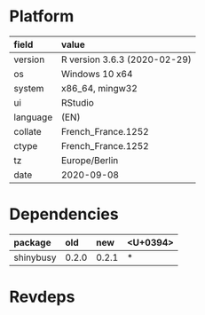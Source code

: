 # Platform

|field    |value                        |
|:--------|:----------------------------|
|version  |R version 3.6.3 (2020-02-29) |
|os       |Windows 10 x64               |
|system   |x86_64, mingw32              |
|ui       |RStudio                      |
|language |(EN)                         |
|collate  |French_France.1252           |
|ctype    |French_France.1252           |
|tz       |Europe/Berlin                |
|date     |2020-09-08                   |

# Dependencies

|package   |old   |new   |<U+0394>  |
|:---------|:-----|:-----|:--|
|shinybusy |0.2.0 |0.2.1 |*  |

# Revdeps

